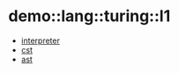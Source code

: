 # demo::lang::turing::l1


   * [interpreter](../../../../../Library/demo/lang/turing/l1/interpreter)
   * [cst](../../../../../Library/demo/lang/turing/l1/cst)
   * [ast](../../../../../Library/demo/lang/turing/l1/ast)